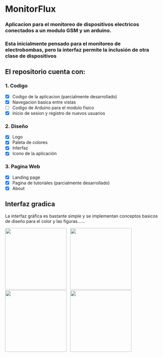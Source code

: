 # MonitorFlux
### Aplicacion para el monitoreo de dispositivos electricos conectados a un modulo GSM y un arduino.
### Esta inicialmente pensado para el monitoreo de electrobombas, pero la interfaz permite la inclusión de otra clase de dispositivos

## El repositorio cuenta con:

### 1. Codigo
- [x] Codigo de la aplicacion (parcialmente desarrollado)
- [x] Navegacion basica entre vistas
- [ ] Codigo de Arduino para el modulo fisico
- [x] Inicio de sesion y registro de nuevos usuarios
### 2. Diseño
- [x] Logo
- [x] Paleta de colores
- [x] Interfaz
- [x] Icono de la aplicación 
### 3. Pagina Web
- [x] Landing page
- [x] Pagina de tutoriales (parcialmente desarrollado)
- [x] About 

## Interfaz gradica

La interfaz gráfica es bastante simple y se implementan conceptos basicos de diseño para el color y las figuras......

<p float="left">
  <img src="https://github.com/jho3r/Android_MonitorFlux/blob/master/Dise%C3%B1o/Mockups/Screenshot_2021-03-20-12-49-16-237_b4a.example.jpg" width="200"/>
  &nbsp;
  <img src="https://github.com/jho3r/Android_MonitorFlux/blob/master/Dise%C3%B1o/Mockups/Screenshot_2021-03-20-22-00-18-580_b4a.example.jpg" width="200" />
  &nbsp;
  <img src="https://github.com/jho3r/Android_MonitorFlux/blob/master/Dise%C3%B1o/Mockups/Screenshot_2021-03-20-22-00-24-630_b4a.example.jpg" width="200" />
  &nbsp;
  <img src="https://github.com/jho3r/Android_MonitorFlux/blob/master/Dise%C3%B1o/Mockups/Screenshot_2021-03-20-12-50-09-485_b4a.example.jpg" width="200" />
</p>

